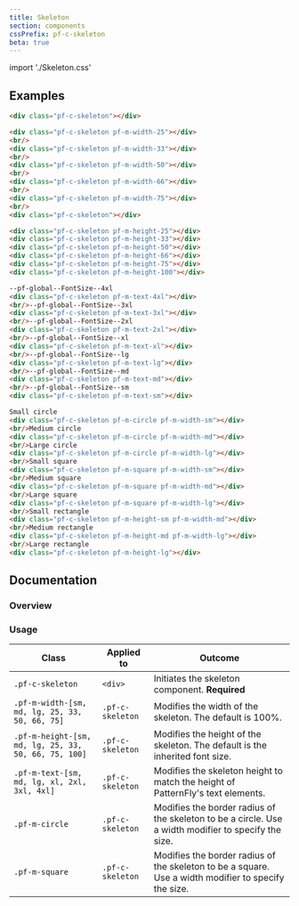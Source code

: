 ```yaml
---
title: Skeleton
section: components
cssPrefix: pf-c-skeleton
beta: true
---
```

import './Skeleton.css'

## Examples

```html title=Default
<div class="pf-c-skeleton"></div>
```

```html title=Percentage-width-modifiers
<div class="pf-c-skeleton pf-m-width-25"></div>
<br/>
<div class="pf-c-skeleton pf-m-width-33"></div>
<br/>
<div class="pf-c-skeleton pf-m-width-50"></div>
<br/>
<div class="pf-c-skeleton pf-m-width-66"></div>
<br/>
<div class="pf-c-skeleton pf-m-width-75"></div>
<br/>
<div class="pf-c-skeleton"></div>
```

```html title=Percentage-height-modifiers
<div class="pf-c-skeleton pf-m-height-25"></div>
<div class="pf-c-skeleton pf-m-height-33"></div>
<div class="pf-c-skeleton pf-m-height-50"></div>
<div class="pf-c-skeleton pf-m-height-66"></div>
<div class="pf-c-skeleton pf-m-height-75"></div>
<div class="pf-c-skeleton pf-m-height-100"></div>
```

```html title=Text-modifiers
--pf-global--FontSize--4xl
<div class="pf-c-skeleton pf-m-text-4xl"></div>
<br/>--pf-global--FontSize--3xl
<div class="pf-c-skeleton pf-m-text-3xl"></div>
<br/>--pf-global--FontSize--2xl
<div class="pf-c-skeleton pf-m-text-2xl"></div>
<br/>--pf-global--FontSize--xl
<div class="pf-c-skeleton pf-m-text-xl"></div>
<br/>--pf-global--FontSize--lg
<div class="pf-c-skeleton pf-m-text-lg"></div>
<br/>--pf-global--FontSize--md
<div class="pf-c-skeleton pf-m-text-md"></div>
<br/>--pf-global--FontSize--sm
<div class="pf-c-skeleton pf-m-text-sm"></div>
```

```html title=Static-height-width-and-shape-modifiers
Small circle
<div class="pf-c-skeleton pf-m-circle pf-m-width-sm"></div>
<br/>Medium circle
<div class="pf-c-skeleton pf-m-circle pf-m-width-md"></div>
<br/>Large circle
<div class="pf-c-skeleton pf-m-circle pf-m-width-lg"></div>
<br/>Small square
<div class="pf-c-skeleton pf-m-square pf-m-width-sm"></div>
<br/>Medium square
<div class="pf-c-skeleton pf-m-square pf-m-width-md"></div>
<br/>Large square
<div class="pf-c-skeleton pf-m-square pf-m-width-lg"></div>
<br/>Small rectangle
<div class="pf-c-skeleton pf-m-height-sm pf-m-width-md"></div>
<br/>Medium rectangle
<div class="pf-c-skeleton pf-m-height-md pf-m-width-lg"></div>
<br/>Large rectangle
<div class="pf-c-skeleton pf-m-height-lg"></div>
```

## Documentation

### Overview

### Usage

| Class                                                | Applied to       | Outcome                                                                                              |
| ---------------------------------------------------- | ---------------- | ---------------------------------------------------------------------------------------------------- |
| `.pf-c-skeleton`                                     | `<div>`          | Initiates the skeleton component. **Required**                                                       |
| `.pf-m-width-[sm, md, lg, 25, 33, 50, 66, 75]`       | `.pf-c-skeleton` | Modifies the width of the skeleton. The default is 100%.                                             |
| `.pf-m-height-[sm, md, lg, 25, 33, 50, 66, 75, 100]` | `.pf-c-skeleton` | Modifies the height of the skeleton. The default is the inherited font size.                         |
| `.pf-m-text-[sm, md, lg, xl, 2xl, 3xl, 4xl]`         | `.pf-c-skeleton` | Modifies the skeleton height to match the height of PatternFly's text elements.                      |
| `.pf-m-circle`                                       | `.pf-c-skeleton` | Modifies the border radius of the skeleton to be a circle. Use a width modifier to specify the size. |
| `.pf-m-square`                                       | `.pf-c-skeleton` | Modifies the border radius of the skeleton to be a square. Use a width modifier to specify the size. |
